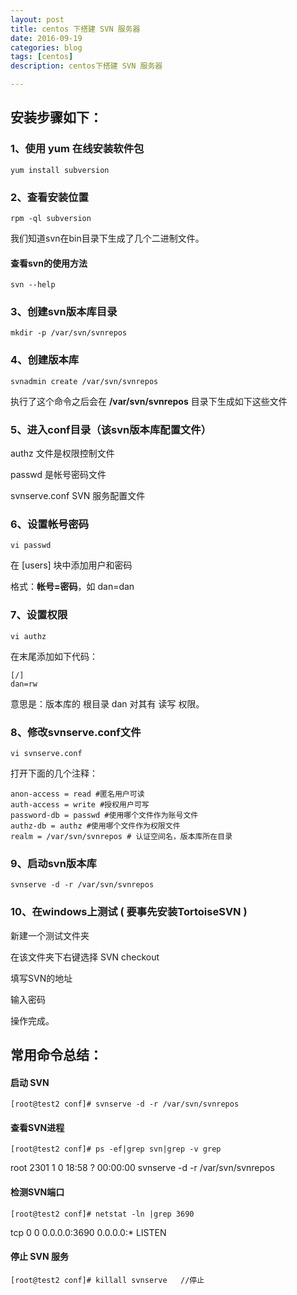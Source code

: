 ```yaml
---
layout: post
title: centos 下搭建 SVN 服务器
date: 2016-09-19
categories: blog
tags: [centos]
description: centos下搭建 SVN 服务器

---
```


## 安装步骤如下：

### 1、使用 yum 在线安装软件包

`yum install subversion`

### 2、查看安装位置

`rpm -ql subversion`

我们知道svn在bin目录下生成了几个二进制文件。

#### 查看svn的使用方法

`svn --help`
 
### 3、创建svn版本库目录

`mkdir -p /var/svn/svnrepos`
 
### 4、创建版本库

`svnadmin create /var/svn/svnrepos`

执行了这个命令之后会在 **/var/svn/svnrepos** 目录下生成如下这些文件

 
### 5、进入conf目录（该svn版本库配置文件）

authz 文件是权限控制文件

passwd 是帐号密码文件

svnserve.conf SVN 服务配置文件
 
### 6、设置帐号密码

`vi passwd`

在 [users] 块中添加用户和密码

格式：**帐号=密码**，如 dan=dan
 
### 7、设置权限

`vi authz`

在末尾添加如下代码：

    [/]
    dan=rw

意思是：版本库的 根目录 dan 对其有 读写 权限。
 
### 8、修改svnserve.conf文件

`vi svnserve.conf`

打开下面的几个注释：

    anon-access = read #匿名用户可读
    auth-access = write #授权用户可写
    password-db = passwd #使用哪个文件作为账号文件
    authz-db = authz #使用哪个文件作为权限文件
    realm = /var/svn/svnrepos # 认证空间名，版本库所在目录
 
### 9、启动svn版本库

`svnserve -d -r /var/svn/svnrepos`
 
### 10、在windows上测试 ( 要事先安装TortoiseSVN )

新建一个测试文件夹

在该文件夹下右键选择 SVN checkout

填写SVN的地址
 
输入密码

操作完成。

## 常用命令总结：
 
#### 启动 SVN

`[root@test2 conf]# svnserve -d -r /var/svn/svnrepos`
 
#### 查看SVN进程

`[root@test2 conf]# ps -ef|grep svn|grep -v grep`

root      2301     1  0 18:58 ?        00:00:00 svnserve -d -r  /var/svn/svnrepos
 
#### 检测SVN端口

`[root@test2 conf]# netstat -ln |grep 3690`

tcp        0      0 0.0.0.0:3690                0.0.0.0:*                   LISTEN     
 
#### 停止 SVN 服务

`[root@test2 conf]# killall svnserve   //停止`
